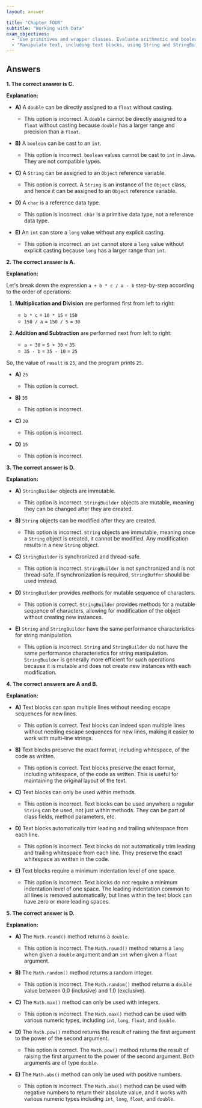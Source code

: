 ```yaml
---
layout: answer

title: "Chapter FOUR"
subtitle: "Working with Data"
exam_objectives:
  - "Use primitives and wrapper classes. Evaluate arithmetic and boolean expressions, using the Math API and by applying precedence rules, type conversions, and casting."
  - "Manipulate text, including text blocks, using String and StringBuilder classes."
---
```


## Answers
**1. The correct answer is C.**

**Explanation:**

- **A)** A `double` can be directly assigned to a `float` without casting. 
  - This option is incorrect. A `double` cannot be directly assigned to a `float` without casting because `double` has a larger range and precision than a `float`.

- **B)** A `boolean` can be cast to an `int`.
  - This option is incorrect. `boolean` values cannot be cast to `int` in Java. They are not compatible types.

- **C)** A `String` can be assigned to an `Object` reference variable.
  - This option is correct. A `String` is an instance of the `Object` class, and hence it can be assigned to an `Object` reference variable.

- **D)** A `char` is a reference data type. 
  - This option is incorrect. `char` is a primitive data type, not a reference data type.

- **E)** An `int` can store a `long` value without any explicit casting.
  - This option is incorrect. an `int` cannot store a `long` value without explicit casting because `long` has a larger range than `int`.


**2. The correct answer is A.**

**Explanation:**

Let's break down the expression `a + b * c / a - b` step-by-step according to the order of operations:

1. **Multiplication and Division** are performed first from left to right:
   - `b * c` = `10 * 15` = `150`
   - `150 / a` = `150 / 5` = `30`

2. **Addition and Subtraction** are performed next from left to right:
   - `a + 30` = `5 + 30` = `35`
   - `35 - b` = `35 - 10` = `25`

So, the value of `result` is `25`, and the program prints `25`.

- **A)** `25`
  - This option is correct.

- **B)** `35`
  - This option is incorrect.

- **C)** `20` 
  - This option is incorrect.

- **D)** `15` 
  - This option is incorrect.


**3. The correct answer is D.**

**Explanation:**

- **A)** `StringBuilder` objects are immutable.
  - This option is incorrect. `StringBuilder` objects are mutable, meaning they can be changed after they are created.

- **B)** `String` objects can be modified after they are created. 
  - This option is incorrect. `String` objects are immutable, meaning once a `String` object is created, it cannot be modified. Any modification results in a new `String` object.

- **C)** `StringBuilder` is synchronized and thread-safe.
  - This option is incorrect. `StringBuilder` is not synchronized and is not thread-safe. If synchronization is required, `StringBuffer` should be used instead.

- **D)** `StringBuilder` provides methods for mutable sequence of characters.
  - This option is correct. `StringBuilder` provides methods for a mutable sequence of characters, allowing for modification of the object without creating new instances.

- **E)** `String` and `StringBuilder` have the same performance characteristics for string manipulation.
  - This option is incorrect. `String` and `StringBuilder` do not have the same performance characteristics for string manipulation. `StringBuilder` is generally more efficient for such operations because it is mutable and does not create new instances with each modification.


**4. The correct answers are A and B.**

**Explanation:**

- **A)** Text blocks can span multiple lines without needing escape sequences for new lines.
  - This option is correct. Text blocks can indeed span multiple lines without needing escape sequences for new lines, making it easier to work with multi-line strings.


- **B)** Text blocks preserve the exact format, including whitespace, of the code as written.
  - This option is correct. Text blocks preserve the exact format, including whitespace, of the code as written. This is useful for maintaining the original layout of the text.


- **C)** Text blocks can only be used within methods.
  - This option is incorrect. Text blocks can be used anywhere a regular `String` can be used, not just within methods. They can be part of class fields, method parameters, etc.


- **D)** Text blocks automatically trim leading and trailing whitespace from each line. 
  - This option is incorrect. Text blocks do not automatically trim leading and trailing whitespace from each line. They preserve the exact whitespace as written in the code.

- **E)** Text blocks require a minimum indentation level of one space.
  - This option is incorrect. Text blocks do not require a minimum indentation level of one space. The leading indentation common to all lines is removed automatically, but lines within the text block can have zero or more leading spaces.


**5. The correct answer is D.**

**Explanation:**

- **A)** The `Math.round()` method returns a `double`.
  - This option is incorrect. The `Math.round()` method returns a `long` when given a `double` argument and an `int` when given a `float` argument.

- **B)** The `Math.random()` method returns a random integer.
  - This option is incorrect. The `Math.random()` method returns a `double` value between 0.0 (inclusive) and 1.0 (exclusive).

- **C)** The `Math.max()` method can only be used with integers.
  - This option is incorrect. The `Math.max()` method can be used with various numeric types, including `int`, `long`, `float`, and `double`.

- **D)** The `Math.pow()` method returns the result of raising the first argument to the power of the second argument.
  - This option is correct. The `Math.pow()` method returns the result of raising the first argument to the power of the second argument. Both arguments are of type `double`.

- **E)** The `Math.abs()` method can only be used with positive numbers.
  - This option is incorrect. The `Math.abs()` method can be used with negative numbers to return their absolute value, and it works with various numeric types including `int`, `long`, `float`, and `double`.